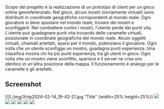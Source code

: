 Scopo del progetto è la realizzazione di un prototipo di client per un gioco online georeferenziato. Nel gioco, alcuni mostri (ovviamente virtuali) sono distribuiti in coordinate
geografiche corrispondenti al mondo reale. Ogni giocatore si deve spostare nel mondo reale, trovare dei mostri e sconfiggerli. Nel combattere contro i mostri, l'utente perde dei punti vita. L'utente può guadagnare punti vita trovando delle caramelle virtuali, posizionate in coordinate geografiche del mondo reale. Alcuni oggetti virtuali, chiamati artefatti, sparsi per il mondo, potenziano il giocatore. Ogni volta che un utente sconfigge un mostro, guadagna punti esperienza. Una classifica mostra chi ha più punti esperienza, tra gli utenti in gioco. Ogni volta che un mostro viene sconfitto, sparisce e il server ne crea uno identico in un'altra posizione della mappa. Il funzionamento è analogo per le caramelle e gli artefatti.

## Screenshot
![](./img/Xnip2024-02-14_19-42-21.jpg "Title" {width=25% height=25%})
![](./img/Xnip2024-02-14_19-43-21.jpg)
![](./img/Xnip2024-02-14_19-43-54.jpg)
![](./img/Xnip2024-02-14_19-44-58.jpg)
![](./img/Xnip2024-02-14_19-45-22.jpg)
![](./img/Xnip2024-02-14_19-45-39.jpg)
![](./img/Xnip2024-02-14_19-46-03.jpg)

